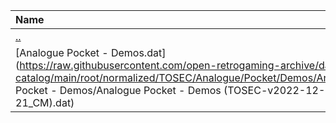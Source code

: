 |Name|Size|
|:---|---:|
|[..](../index.html)|DIR|
|[Analogue Pocket - Demos.dat](https://raw.githubusercontent.com/open-retrogaming-archive/dat-catalog/main/root/normalized/TOSEC/Analogue/Pocket/Demos/Analogue Pocket - Demos/Analogue Pocket - Demos (TOSEC-v2022-12-21_CM).dat)|3406|

